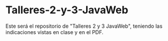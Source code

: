 # Talleres-2-y-3-JavaWeb
Este será el repositorio de "Talleres 2 y 3 JavaWeb", teniendo las indicaciones vistas en clase y en el PDF.
